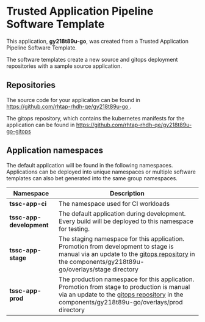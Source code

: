 # Trusted Application Pipeline Software Template

This application, **gy218t89u-go**, was created from a Trusted Application Pipeline Software Template.

The software templates create a new source and gitops deployment repositories with a sample source application. 

## Repositories

The source code for your application can be found in [https://github.com/rhtap-rhdh-qe/gy218t89u-go ](https://github.com/rhtap-rhdh-qe/gy218t89u-go ).
 
The gitops repository, which contains the kubernetes manifests for the application can be found in 
[https://github.com/rhtap-rhdh-qe/gy218t89u-go-gitops ](https://github.com/rhtap-rhdh-qe/gy218t89u-go-gitops ) 

## Application namespaces 

The default application will be found in the following namespaces. Applications can be deployed into unique namespaces or multiple software templates can also bet generated into the same group namespaces.  

|  Namespace   |  Description   |  
| -------- | -------- |
| **tssc-app-ci** | The namespace used for CI workloads |
| **tssc-app-development** | The default application during development. Every build will be deployed to this namespace for testing. |
| **tssc-app-stage** | The staging namespace for this application. Promotion from development to stage is manual via an update to the [gitops repository](https://github.com/rhtap-rhdh-qe/gy218t89u-go-gitops ) in the components/gy218t89u-go/overlays/stage directory |
| **tssc-app-prod** | The production namespace for this application. Promotion from stage to production is manual via an update to the [gitops repository](https://github.com/rhtap-rhdh-qe/gy218t89u-go-gitops ) in the components/gy218t89u-go/overlays/prod directory |